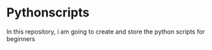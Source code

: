 # Pythonscripts
In this repository, i am going to create and store the python scripts for beginners

